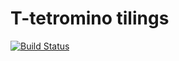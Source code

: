 # T-tetromino tilings

[![Build Status](https://travis-ci.org/jwg4/t-tetromino.png)](https://travis-ci.org/jwg4/t-tetromino)

